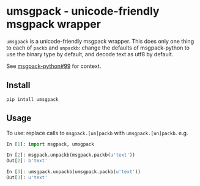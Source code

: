 # umsgpack - unicode-friendly msgpack wrapper

`umsgpack` is a unicode-friendly msgpack wrapper. This does only one thing to each of `packb` and `unpackb`:
change the defaults of msgpack-python to use the binary type by default,
and decode text as utf8 by default.

See [msgpack-python#99](https://github.com/msgpack/msgpack-python/issues/99) for context.

## Install

    pip intall umsgpack

## Usage

To use: replace calls to `msgpack.[un]packb` with `umsgpack.[un]packb`.
e.g.

```python
In [1]: import msgpack, umsgpack

In [2]: msgpack.unpackb(msgpack.packb(u'text'))
Out[2]: b'text'

In [3]: umsgpack.unpackb(umsgpack.packb(u'text'))
Out[3]: u'text'
```

